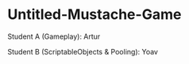 # Untitled-Mustache-Game
Student A (Gameplay): Artur 

Student B (ScriptableObjects & Pooling): Yoav
